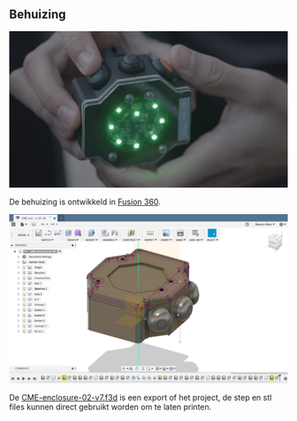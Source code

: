 ## Behuizing

![smartlight](../../screenshots/fietslicht-still04.png)

De behuizing is ontwikkeld in [Fusion 360](https://www.autodesk.com/products/fusion-360/overview).

![smartlight](screenshot_enclosure.png)


De [CME-enclosure-02-v7.f3d](CME_enclosure_02-v7.f3d) is een export of het project, de step en stl files kunnen direct gebruikt worden om te laten printen.
